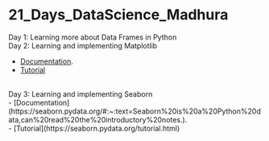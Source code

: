 # 21_Days_DataScience_Madhura
Day 1: Learning more about Data Frames in Python <br/>
Day 2: Learning and implementing Matplotlib <br/>
- [Documentation](https://matplotlib.org/stable/api/_as_gen/matplotlib.pyplot.html/).<br/>
- [Tutorial](https://matplotlib.org/stable/tutorials/index.html)
<br/>
Day 3: Learning and implementing Seaborn<br/>
- [Documentation](https://seaborn.pydata.org/#:~:text=Seaborn%20is%20a%20Python%20data,can%20read%20the%20introductory%20notes.).<br/>
- [Tutorial](https://seaborn.pydata.org/tutorial.html)<br/>
